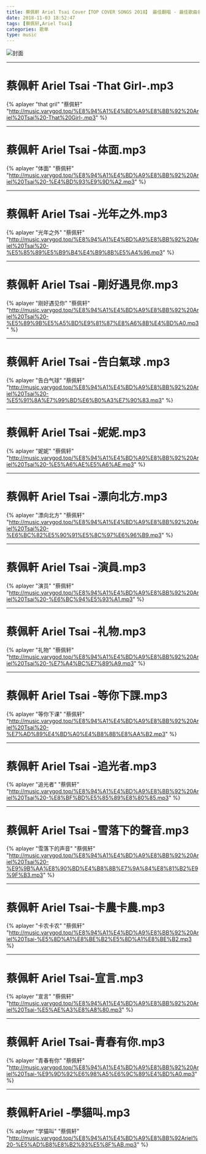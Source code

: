 ```yaml
---
title: 蔡佩軒 Ariel Tsai Cover【TOP COVER SONGS 2018】 最佳翻唱 - 最佳歌曲名单
date: 2018-11-03 18:52:47
tags: [蔡佩轩,Ariel Tsai]
categories: 歌单
type: music
---
```




![封面](http://image.varygod.top/maxresdefault.jpg)
<!--more-->

-------

# 蔡佩軒 Ariel Tsai -That Girl-.mp3
{% aplayer "that gril" "蔡佩轩" "http://music.varygod.top/%E8%94%A1%E4%BD%A9%E8%BB%92%20Ariel%20Tsai%20-That%20Girl-.mp3" %}

-------


# 蔡佩軒 Ariel Tsai -体面.mp3
{% aplayer "体面" "蔡佩轩" "http://music.varygod.top/%E8%94%A1%E4%BD%A9%E8%BB%92%20Ariel%20Tsai%20-%E4%BD%93%E9%9D%A2.mp3" %}

-------

# 蔡佩軒 Ariel Tsai -光年之外.mp3
{% aplayer "光年之外" "蔡佩轩" "http://music.varygod.top/%E8%94%A1%E4%BD%A9%E8%BB%92%20Ariel%20Tsai%20-%E5%85%89%E5%B9%B4%E4%B9%8B%E5%A4%96.mp3" %}

-------

# 蔡佩軒 Ariel Tsai -剛好遇見你.mp3
{% aplayer "刚好遇见你" "蔡佩轩" "http://music.varygod.top/%E8%94%A1%E4%BD%A9%E8%BB%92%20Ariel%20Tsai%20-%E5%89%9B%E5%A5%BD%E9%81%87%E8%A6%8B%E4%BD%A0.mp3" %}

-------

# 蔡佩軒 Ariel Tsai -告白氣球 .mp3
{% aplayer "告白气球" "蔡佩轩" "http://music.varygod.top/%E8%94%A1%E4%BD%A9%E8%BB%92%20Ariel%20Tsai%20-%E5%91%8A%E7%99%BD%E6%B0%A3%E7%90%83.mp3" %}

-------

# 蔡佩軒 Ariel Tsai -妮妮.mp3

{% aplayer "妮妮" "蔡佩轩" "http://music.varygod.top/%E8%94%A1%E4%BD%A9%E8%BB%92%20Ariel%20Tsai%20-%E5%A6%AE%E5%A6%AE.mp3" %}

-------

# 蔡佩軒 Ariel Tsai -漂向北方.mp3
{% aplayer "漂向北方" "蔡佩轩" "http://music.varygod.top/%E8%94%A1%E4%BD%A9%E8%BB%92%20Ariel%20Tsai%20-%E6%BC%82%E5%90%91%E5%8C%97%E6%96%B9.mp3" %}

-------

# 蔡佩軒 Ariel Tsai -演員.mp3
{% aplayer "演员" "蔡佩轩" "http://music.varygod.top/%E8%94%A1%E4%BD%A9%E8%BB%92%20Ariel%20Tsai%20-%E6%BC%94%E5%93%A1.mp3" %}

-------

# 蔡佩軒 Ariel Tsai -礼物.mp3
{% aplayer "礼物" "蔡佩轩" "http://music.varygod.top/%E8%94%A1%E4%BD%A9%E8%BB%92%20Ariel%20Tsai%20-%E7%A4%BC%E7%89%A9.mp3" %}

-------

# 蔡佩軒 Ariel Tsai -等你下課.mp3
{% aplayer "等你下课" "蔡佩轩" "http://music.varygod.top/%E8%94%A1%E4%BD%A9%E8%BB%92%20Ariel%20Tsai%20-%E7%AD%89%E4%BD%A0%E4%B8%8B%E8%AA%B2.mp3" %}

-------


# 蔡佩軒 Ariel Tsai -追光者.mp3
{% aplayer "追光者" "蔡佩轩" "http://music.varygod.top/%E8%94%A1%E4%BD%A9%E8%BB%92%20Ariel%20Tsai%20-%E8%BF%BD%E5%85%89%E8%80%85.mp3" %}

-------

# 蔡佩軒 Ariel Tsai -雪落下的聲音.mp3
{% aplayer "雪落下的声音" "蔡佩轩" "http://music.varygod.top/%E8%94%A1%E4%BD%A9%E8%BB%92%20Ariel%20Tsai%20-%E9%9B%AA%E8%90%BD%E4%B8%8B%E7%9A%84%E8%81%B2%E9%9F%B3.mp3" %}

-------

# 蔡佩軒 Ariel Tsai-卡農卡農.mp3
{% aplayer "卡农卡农" "蔡佩轩" "http://music.varygod.top/%E8%94%A1%E4%BD%A9%E8%BB%92%20Ariel%20Tsai-%E5%8D%A1%E8%BE%B2%E5%8D%A1%E8%BE%B2.mp3 %}

-------


# 蔡佩軒 Ariel Tsai-宣言.mp3
{% aplayer "宣言" "蔡佩轩" "http://music.varygod.top/%E8%94%A1%E4%BD%A9%E8%BB%92%20Ariel%20Tsai-%E5%AE%A3%E8%A8%80.mp3" %}

-------

# 蔡佩軒 Ariel Tsai-青春有你.mp3

{% aplayer "青春有你" "蔡佩轩" "http://music.varygod.top/%E8%94%A1%E4%BD%A9%E8%BB%92%20Ariel%20Tsai-%E9%9D%92%E6%98%A5%E6%9C%89%E4%BD%A0.mp3" %}

-------

# 蔡佩軒Ariel -學貓叫.mp3


{% aplayer "学猫叫" "蔡佩轩" "http://music.varygod.top/%E8%94%A1%E4%BD%A9%E8%BB%92Ariel%20-%E5%AD%B8%E8%B2%93%E5%8F%AB.mp3" %}





